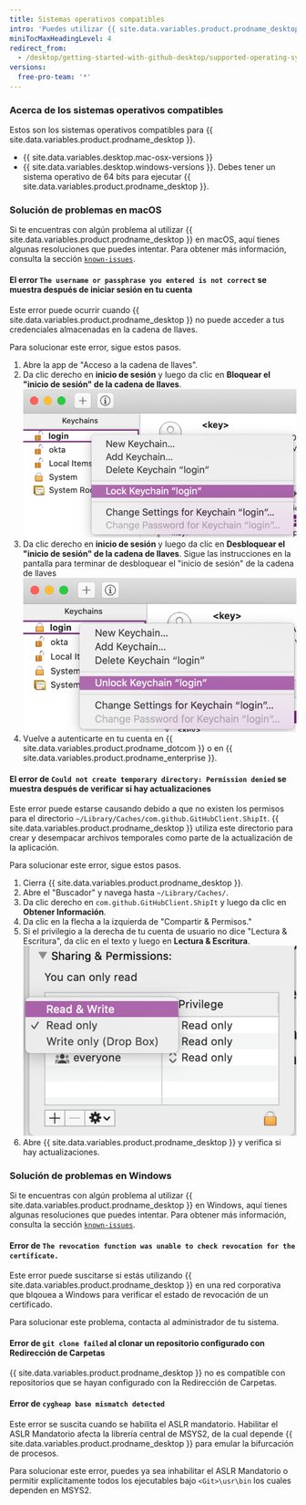 ```yaml
---
title: Sistemas operativos compatibles
intro: 'Puedes utilizar {{ site.data.variables.product.prodname_desktop }} en cualquier sistema operativo compatible.'
miniTocMaxHeadingLevel: 4
redirect_from:
  - /desktop/getting-started-with-github-desktop/supported-operating-systems
versions:
  free-pro-team: '*'
---
```


### Acerca de los sistemas operativos compatibles

Estos son los sistemas operativos compatibles para {{ site.data.variables.product.prodname_desktop }}.
- {{ site.data.variables.desktop.mac-osx-versions }}
- {{ site.data.variables.desktop.windows-versions }}. Debes tener un sistema operativo de 64 bits para ejecutar {{ site.data.variables.product.prodname_desktop }}.

### Solución de problemas en macOS
Si te encuentras con algún problema al utilizar {{ site.data.variables.product.prodname_desktop }} en macOS, aquí tienes algunas resoluciones que puedes intentar. Para obtener más información, consulta la sección [`known-issues`](https://github.com/desktop/desktop/blob/development/docs/known-issues.md).

#### El error `The username or passphrase you entered is not correct` se muestra después de iniciar sesión en tu cuenta

Este error puede ocurrir cuando {{ site.data.variables.product.prodname_desktop }} no puede acceder a tus credenciales almacenadas en la cadena de llaves.

Para solucionar este error, sigue estos pasos.

1. Abre la app de "Acceso a la cadena de llaves".
2. Da clic derecho en **inicio de sesión** y luego da clic en **Bloquear el "inicio de sesión" de la cadena de llaves**. ![La opción de "Bloquear el "inicio de sesión" en la cadena de llaves](/assets/images/help/desktop/mac-lock-keychain.png)
3. Da clic derecho en **inicio de sesión** y luego da clic en **Desbloquear el "inicio de sesión" de la cadena de llaves**. Sigue las instrucciones en la pantalla para terminar de desbloquear el "inicio de sesión" de la cadena de llaves ![La opción de "Desbloquear el inicio de sesión en la "cadena de llaves"](/assets/images/help/desktop/mac-unlock-keychain.png)
4. Vuelve a autenticarte en tu cuenta en {{ site.data.variables.product.prodname_dotcom }} o en {{ site.data.variables.product.prodname_enterprise }}.

#### El error de `Could not create temporary directory: Permission denied` se muestra después de verificar si hay actualizaciones

Este error puede estarse causando debido a que no existen los permisos para el directorio `~/Library/Caches/com.github.GitHubClient.ShipIt`. {{ site.data.variables.product.prodname_desktop }} utiliza este directorio para crear y desempacar archivos temporales como parte de la actualización de la aplicación.

Para solucionar este error, sigue estos pasos.

1. Cierra {{ site.data.variables.product.prodname_desktop }}.
2. Abre el "Buscador" y navega hasta `~/Library/Caches/`.
3. Da clic derecho en `com.github.GitHubClient.ShipIt` y luego da clic en **Obtener Información**.
4. Da clic en la flecha a la izquierda de "Compartir & Permisos."
5. Si el privilegio a la derecha de tu cuenta de usuario no dice "Lectura & Escritura", da clic en el texto y luego en **Lectura & Escritura**. ![Las opciones de "Compartir & Permisos"](/assets/images/help/desktop/mac-adjust-permissions.png)
6. Abre {{ site.data.variables.product.prodname_desktop }} y verifica si hay actualizaciones.

### Solución de problemas en Windows
Si te encuentras con algún problema al utilizar {{ site.data.variables.product.prodname_desktop }} en Windows, aquí tienes algunas resoluciones que puedes intentar. Para obtener más información, consulta la sección [`known-issues`](https://github.com/desktop/desktop/blob/development/docs/known-issues.md).

#### Error de `The revocation function was unable to check revocation for the certificate.`

Este error puede suscitarse si estás utilizando {{ site.data.variables.product.prodname_desktop }} en una red corporativa que blqouea a Windows para verificar el estado de revocación de un certificado.

Para solucionar este problema, contacta al administrador de tu sistema.

#### Error de `git clone failed` al clonar un repositorio configurado con Redirección de Carpetas

{{ site.data.variables.product.prodname_desktop }} no es compatible con repositorios que se hayan configurado con la Redirección de Carpetas.

#### Error de `cygheap base mismatch detected`

Este error se suscita cuando se habilita el ASLR mandatorio. Habilitar el ASLR Mandatorio afecta la librería central de MSYS2, de la cual depende {{ site.data.variables.product.prodname_desktop }} para emular la bifurcación de procesos.

Para solucionar este error, puedes ya sea inhabilitar el ASLR Mandatorio o permitir explícitamente todos los ejecutables bajo `<Git>\usr\bin` los cuales dependen en MSYS2.
